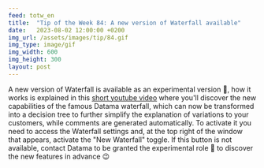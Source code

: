```yaml
---
feed: totw_en
title:  "Tip of the Week 84: A new version of Waterfall available"
date:   2023-08-02 12:00:00 +0200
img_url: /assets/images/tip/84.gif
img_type: image/gif
img_width: 600
img_height: 300
layout: post
---
```



A new version of Waterfall is available as an experimental version 🧪, how it works is explained in this [short youtube video](https://youtu.be/8CeyzFoaznQ) where you'll discover the new capabilities of the famous Datama waterfall, which can now be transformed into a decision tree to further simplify the explanation of variations to your customers, while comments are generated automatically.
To activate it you need to access the Waterfall settings and, at the top right of the window that appears, activate the "New Waterfall" toggle. If this button is not available, contact Datama to be granted the experimental role 🥼 to discover the new features in advance 😉

